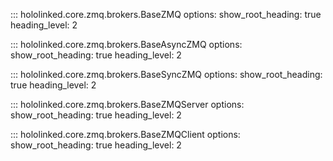 ::: hololinked.core.zmq.brokers.BaseZMQ
    options:
        show_root_heading: true
        heading_level: 2

::: hololinked.core.zmq.brokers.BaseAsyncZMQ
    options:
        show_root_heading: true
        heading_level: 2

::: hololinked.core.zmq.brokers.BaseSyncZMQ
    options:
        show_root_heading: true
        heading_level: 2

::: hololinked.core.zmq.brokers.BaseZMQServer
    options:
        show_root_heading: true
        heading_level: 2

::: hololinked.core.zmq.brokers.BaseZMQClient
    options:
        show_root_heading: true
        heading_level: 2